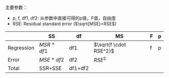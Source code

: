 
主要参数：
- p, f, df1, df2: 从参数中直接可得的p值，F值，自由度
- RSE: Residual standard error ($\sqrt{MSE}=RSE$)

|            | SS        | df      | MS                     | F   | p   |
| ---------- | --------- | ------- | ---------------------- | --- | --- |
| Regression | $MSR*df1$ | df1     | $\sqrt{f \cdot RSE^2}$ | f   | p   |
| Error      | $MSE*df2$ | df2     | $RSE^2$                |     |     |
| Total      | SSR+SSE   | df1+df2 |                        |     |     |
